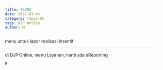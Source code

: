 ```yaml
---
title: 46302
date: 2021-03-04
category: Tanya-SC
tags: DJP Online
author: M
---
```


menu untuk lapor realisasi insentif

---

di DJP Online, menu Layanan, nanti ada eReporting

`M`
